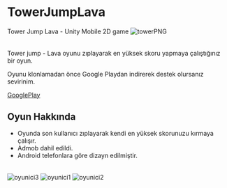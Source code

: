 # TowerJumpLava
Tower Jump Lava - Unity Mobile 2D game
![towerPNG](https://user-images.githubusercontent.com/42150041/223581535-738aa651-9e9e-4fba-818d-4d2c8782d0d3.png)


###### 

Tower jump - Lava oyunu zıplayarak en yüksek skoru yapmaya çalıştığınız bir oyun.

Oyunu klonlamadan önce Google Playdan indirerek destek olursanız sevirinim.

[GooglePlay](https://play.google.com/store/apps/details?id=com.SMYLGAMES.TowerJumpLava&hl=tr&gl=US)



## Oyun Hakkında

- Oyunda son kullanıcı  zıplayarak kendi en yüksek skorunuzu kırmaya çalışır.
- Admob dahil edildi.
- Android telefonlara göre dizayn edilmiştir.


###### 

![oyunici3](https://user-images.githubusercontent.com/42150041/223583197-254faf57-296d-4046-b890-2e61a86ff0c4.png)
![oyunici1](https://user-images.githubusercontent.com/42150041/223583199-f0185790-6b5a-4d39-8844-14a691b4ca21.png)
![oyunici2](https://user-images.githubusercontent.com/42150041/223583204-8b3cc57a-21c8-41eb-8542-7a5586e3c021.png)
